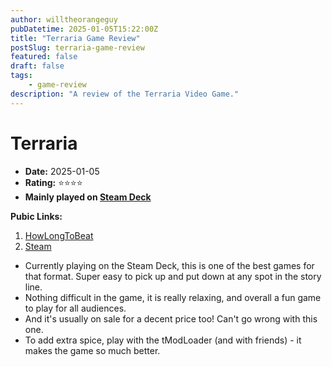 ```yaml
---
author: willtheorangeguy
pubDatetime: 2025-01-05T15:22:00Z
title: "Terraria Game Review"
postSlug: terraria-game-review
featured: false
draft: false
tags:
    - game-review
description: "A review of the Terraria Video Game."
---
```


# Terraria

-   **Date:** 2025-01-05
-   **Rating:** ⭐⭐⭐⭐
-   **Mainly played on [Steam Deck](https://store.steampowered.com/steamdeck)**

**Pubic Links:**

1. [HowLongToBeat](https://howlongtobeat.com/game/9705/reviews/u-lcskid/1)
2. [Steam](https://steamcommunity.com/id/lcskid/recommended/105600?snr=1_5_9__402)

- Currently playing on the Steam Deck, this is one of the best games for that format. Super easy to pick up and put down at any spot in the story line.
- Nothing difficult in the game, it is really relaxing, and overall a fun game to play for all audiences.
- And it's usually on sale for a decent price too! Can't go wrong with this one.
- To add extra spice, play with the tModLoader (and with friends) - it makes the game so much better.
